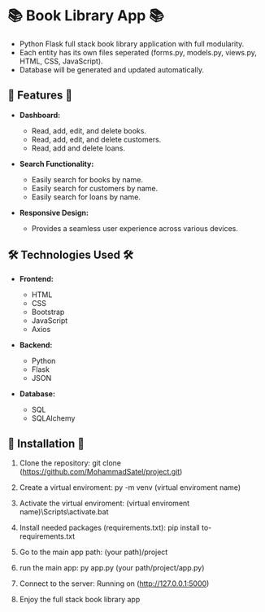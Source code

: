 # 📚 Book Library App 📚

- Python Flask full stack book library application with full modularity.
- Each entity has its own files seperated (forms.py, models.py, views.py, HTML, CSS, JavaScript).
- Database will be generated and updated automatically.


## 🚀 Features 🚀

- **Dashboard:**
  - Read, add, edit, and delete books.
  - Read, add, edit, and delete customers.
  - Read, add and delete loans.

- **Search Functionality:**
  - Easily search for books by name.
  - Easily search for customers by name.
  - Easily search for loans by name.

- **Responsive Design:**
  - Provides a seamless user experience across various devices.

## 🛠️ Technologies Used 🛠️

- **Frontend:**
  - HTML
  - CSS
  - Bootstrap
  - JavaScript
  - Axios

- **Backend:**
  - Python
  - Flask
  - JSON

- **Database:**
  - SQL
  - SQLAlchemy


## 🔧 Installation 🔧

1. Clone the repository:
   git clone (https://github.com/MohammadSatel/project.git)

2. Create a virtual enviroment:
   py -m venv (virtual enviroment name)
   
3. Activate the virtual enviroment:
   (virtual enviroment name)\Scripts\activate.bat

4. Install needed packages (requirements.txt):
   pip install to-requirements.txt

5. Go to the main app path:
   (your path)/project
   
6. run the main app:
   py app.py (your path/project/app.py)

7. Connect to the server:
   Running on (http://127.0.0.1:5000)

8. Enjoy the full stack book library app

